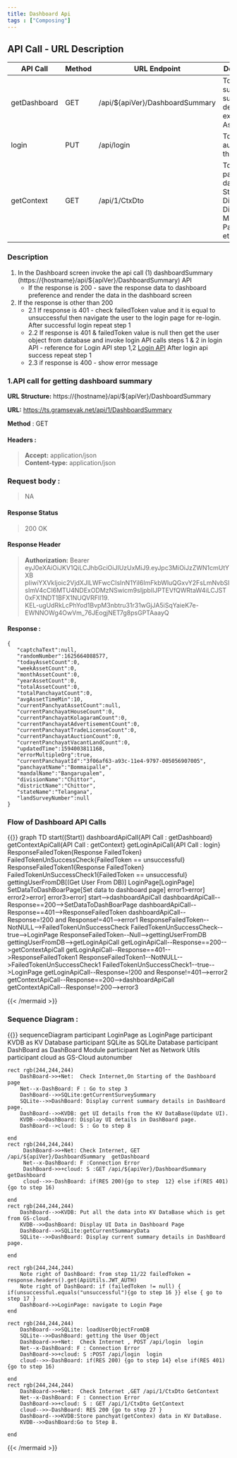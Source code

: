 ```yaml
---
title: Dashboard Api
tags : ["Composing"]
---
```


## API Call - URL Description
|API Call|Method|URL Endpoint|Description|
|-----------|--------|-------|-------------|
|getDashboard|GET|/api/${apiVer}/DashboardSummary|To get the survey summary details ex:Today Asset Count|
|login|PUT|/api/login|To authenticate the user|
|getContext|GET|/api/1/CtxDto|To get the panchayat data ex: State, District, Division, Mandal, Panchayat etc..|

### Description
1. In the Dashboard screen invoke the api call (1) dashboardSummary (https://{hostname}/api/${apiVer}/DashboardSummary) API
   - If the response is 200 - save the response data to dashboard preference and render the data in the dashboard screen
2. If the response is other than 200  
   - 2.1 If response is 401 - check failedToken value and it is equal to unsuccessful then navigate the user to the login page for re-login. After successful login repeat step 1  
   - 2.2 If response is 401 & failedToken value is null then get the user object from database and invoke login API calls steps 1 & 2 in login API - reference for Login API step 1,2 [Login API](http://localhost:1313/productspecification/features/mobileapplication/api/login-api/)
   After login api success repeat step 1  
   - 2.3 if response is 400 - show error message  
   

### 1.API call for getting  dashboard summary
**URL Structure:** https://{hostname}/api/${apiVer}/DashboardSummary
 
**URL:** https://ts.gramsevak.net/api/1/DashboardSummary
 
**Method** : GET

#### Headers : 
 
 >**Accept:** application/json  
 **Content-type:** application/json  

### Request body : 
>NA

#### Response Status 
 >200 OK
#### Response Header
>**Authorization:** Bearer eyJ0eXAiOiJKV1QiLCJhbGciOiJIUzUxMiJ9.eyJpc3MiOiJzZWN1cmUtYXB
                pIiwiYXVkIjoic2VjdXJlLWFwcCIsInN1YiI6ImFkbWluQGxvY2FsLmNvbSIsImV4cCI6MTU4NDExODMzNSwicm9sIjpbIlJPTEVfQWRtaW4iLCJST0xFX1NDT1BFX1NUQVRFIl19.  
                KEL-ugUdRkLcPhYod1BvpM3nbtru31r31wGjJA5iSqYaieK7e-EWNNOWg4OwVm_76JEogjNET7g8psGPTAaayQ 
#### Response : 
    {
       "captchaText":null,
       "randomNumber":1625664088577,
       "todayAssetCount":0,
       "weekAssetCount":0,
       "monthAssetCount":0,
       "yearAssetCount":0,
       "totalAssetCount":0,
       "totalPanchayatCount":0,
       "avgAssetTimeMin":10,
       "currentPanchyatAssetCount":null,
       "currentPanchayatHouseCount":0,
       "currentPanchayatKolagaramCount":0,
       "currentPanchayatAdvertisementCount":0,
       "currentPanchayatTradeLicenseCount":0,
       "currentPanchayatAuctionCount":0,
       "currentPanchayatVacantLandCount":0,
       "updatedTime":1594003811168,
       "errorMultipleOrg":true,
       "currentPanchayatId":"3f06af63-a93c-11e4-9797-005056907005",
       "panchayatName":"Bommaipalle",
       "mandalName":"Bangarupalem",
       "divisionName":"Chittor",
       "districtName":"Chittor",
       "stateName":"Telangana",
       "landSurveyNumber":null
    }
    
    


   

### Flow of Dashboard API Calls
{{<mermaid align="center">}}
graph TD 
	start((Start))
	dashboardApiCall{API Call : getDashboard}
	getContextApiCall{API Call : getContext}
	getLoginApiCall{API Call : login}
	ResponseFailedToken{Response FailedToken}
    FailedTokenUnSuccessCheck{FailedToken == unsuccessful}
    ResponseFailedToken1{Response FailedToken}
    FailedTokenUnSuccessCheck1{FailedToken == unsuccessful}
    gettingUserFromDB[(Get User From DB)]
    LoginPage[LoginPage]
    SetDataToDashBoarPage[Set data to dashboard page]
	error1>error]
	error2>error]
	error3>error]
	start-->dashboardApiCall
	dashboardApiCall--Response==200-->SetDataToDashBoarPage
	dashboardApiCall--Response==401-->ResponseFailedToken
	dashboardApiCall--Response=!200 and Response!=401-->error1
	ResponseFailedToken--NotNULL-->FailedTokenUnSuccessCheck
	FailedTokenUnSuccessCheck--true-->LoginPage
	ResponseFailedToken--Null-->gettingUserFromDB
	gettingUserFromDB-->getLoginApiCall
	getLoginApiCall--Response==200-->getContextApiCall
	getLoginApiCall--Response==401-->ResponseFailedToken1
	ResponseFailedToken1--NotNULL-->FailedTokenUnSuccessCheck1
    FailedTokenUnSuccessCheck1--true-->LoginPage
    getLoginApiCall--Response=!200 and Response!=401-->error2
    getContextApiCall--Response==200-->dashboardApiCall
    getContextApiCall--Response!=200-->error3
   
	
{{< /mermaid >}}



### Sequence Diagram :
{{<mermaid align="center">}}
sequenceDiagram
	participant LoginPage as LoginPage
	participant KVDB as KV Database
	participant SQLite as SQLite Database
    participant DashBoard as DashBoard Module
    participant Net as Network Utils
    participant cloud as GS-Cloud
    autonumber
    
    rect rgb(244,244,244)
        DashBoard->>+Net:  Check Internet,On Starting of the Dashboard page
        Net--x-DashBoard: F : Go to step 3
        DashBoard-->>SQLite:getCurrentSurveySummary
        SQLite-->>DashBoard: Display current summary details in DashBoard page.
        DashBoard-->>KVDB: get UI details from the KV DataBase(Update UI).
        KVDB-->>DashBoard: Display UI details in DashBoard page.
        DashBoard-->cloud: S : Go to step 8
         
    end   
    rect rgb(244,244,244)
         DashBoard->>+Net: Check Internet, GET /api/${apiVer}/DashboardSummary  getDashboard
         Net--x-DashBoard: F :Connection Error
         DashBoard->>+cloud: S :GET /api/${apiVer}/DashboardSummary  getDashboard
         cloud-->>-DashBoard: if(RES 200){go to step  12} else if(RES 401){go to step 16)
         
    end
    rect rgb(244,244,244)
        DashBoard-->>KVDB: Put all the data into KV DataBase which is get from GS-cloud.
        KVDB-->>DashBoard: Display UI Data in Dashboard Page
        DashBoard-->>SQLite:getCurrentSummaryData
        SQLite-->>DashBoard: Display current summary details in DashBoard page.
        
    end
        
    rect rgb(244,244,244)
        Note right of DashBoard: from step 11/22 failedToken = response.headers().get(ApiUtils.JWT_AUTH)
        Note right of DashBoard: if (failedToken != null) { if(unsuccessful.equals("unsuccessful"){go to step 16 }} else { go to step 17 }
        DashBoard->>LoginPage: navigate to Login Page
    end
    
    rect rgb(244,244,244)
        DashBoard-->>SQLite: loadUserObjectFromDB
        SQLite-->>DashBoard: getting the User Object
        DashBoard->>+Net:  Check Internet , POST /api/login  login
        Net--x-DashBoard: F : Connection Error
        DashBoard->>+cloud: S :POST /api/login  login
        cloud-->>-DashBoard: if(RES 200) {go to step 14} else if(RES 401){go to step 16)
    
    end 
    rect rgb(244,244,244)
        DashBoard->>+Net:  Check Internet ,GET /api/1/CtxDto GetContext
        Net--x-DashBoard: F : Connection Error
        DashBoard->>+cloud: S : GET /api/1/CtxDto GetContext
        cloud-->>-DashBoard: RES 200 {go to step 27 }
        DashBoard-->>KVDB:Store panchyat(getContex) data in KV DataBase.
        KVDB-->>DashBoard:Go to Step 8.
        
    end   
   
          
{{< /mermaid >}}



